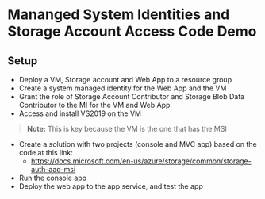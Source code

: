 # Mananged System Identities and Storage Account Access Code Demo

## Setup

- Deploy a VM, Storage account and Web App to a resource group
- Create a system managed identity for the Web App and the VM
- Grant the role of Storage Account Contributor and Storage Blob Data Contributor to the MI for the VM and Web App
- Access and install VS2019 on the VM
> **Note:** This is key because the VM is the one that has the MSI
- Create a solution with two projects (console and MVC app) based on the code at this link:
  - https://docs.microsoft.com/en-us/azure/storage/common/storage-auth-aad-msi
- Run the console app
- Deploy the web app to the app service, and test the app
